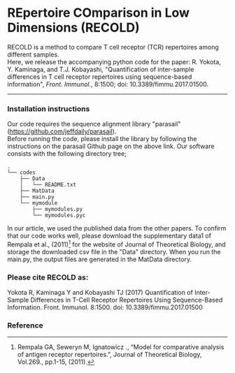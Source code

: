 REpertoire COmparison in Low Dimensions (RECOLD)
===================


RECOLD is a method to compare T cell receptor (TCR) repertoires among different samples.   
Here, we release the accompanying python code for the paper: R. Yokota, Y. Kaminaga, and T.J. Kobayashi, "Quantification of inter-sample differences in T cell receptor repertoires using sequence-based information", *Front. Immunol.*, 8:1500; doi: 10.3389/fimmu.2017.01500.

----------

### Installation instructions

Our code requires the sequence alignment library "parasail" (https://github.com/jeffdaily/parasail).  
Before running the code, please install the library by following the instructions on the parasail Github page on the above link. 
Our software consists with the following directory tree;

```
.
└── codes
    ├── Data
    │   └── README.txt
    ├── MatData
    ├── main.py
    └── mymodule
        ├── mymodules.py
        └── mymodules.pyc
```
In our article,  we used the published data from the other papers.   To confirm that our code works well, please download the supplementary data1 of Rempala et al., (2011)[^1] for the website of  Journal of Theoretical Biology, and storage the downloaded csv file in the "Data" directory.
When you run the main.py,  the output files are generated in the MatData directory.  

### Please cite RECOLD as:
Yokota R, Kaminaga Y and Kobayashi TJ (2017) Quantification of Inter-Sample Differences in T-Cell Receptor Repertoires Using Sequence-Based Information. Front. Immunol. 8:1500. doi: 10.3389/fimmu.2017.01500

### Reference
 [^1]: Rempala GA, Seweryn M, Ignatowicz ., “Model for comparative analysis of antigen receptor repertoires.”, Journal of Theoretical Biology, Vol.269., pp.1-15, (2011).




